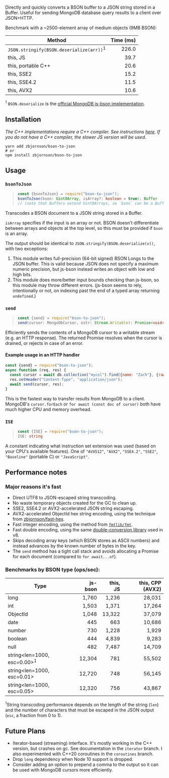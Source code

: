Directly and quickly converts a BSON buffer to a JSON string stored in a Buffer.
Useful for sending MongoDB database query results to a client over JSON+HTTP.

Benchmark with a ~2500-element array of medium objects (9MB BSON):

| Method | Time (ms) |
| ------ | --------: |
| `JSON.stringify(BSON.deserialize(arr))`<sup>1</sup> | 226.0 |
| this, JS | 39.7 |
| this, portable C++ | 20.6 |
| this, SSE2 | 15.2 |
| this, SSE4.2 | 11.5 |
| this, AVX2 | 10.6 |

<sup>1</sup> `BSON.deserialize` is the [official MongoDB js-bson implementation](https://github.com/mongodb/js-bson).

## Installation

*The C++ implementations require a C++ compiler. See instructions [here](https://github.com/nodejs/node-gyp#on-unix). If you do not have a C++ compiler, the slower JS version will be used.*

```
yarn add zbjornson/bson-to-json
# or
npm install zbjornson/bson-to-json
```

## Usage

### `bsonToJson`

> ```ts
> const {bsonToJson} = require("bson-to-json");
> bsonToJson(bson: Uint8Array, isArray?: boolean = true): Buffer
> // (note that Buffers extend Uint8Arrays, so `bson` can be a Buffer)
> ```

Transcodes a BSON document to a JSON string stored in a Buffer.

`isArray` specifies if the input is an array or not. BSON doesn't differentiate
between arrays and objects at the top level, so this must be provided if `bson`
is an array.

The output should be identical to `JSON.stringify(BSON.deserialize(v))`, with
two exceptions:

1. This module writes full-precision (64-bit signed) BSON Longs to the JSON
   buffer. This is valid because JSON does not specify a maximum numeric
   precision, but js-bson instead writes an object with low and high bits.
2. This module does more/better input bounds checking than js-bson, so this
   module may throw different errors. (js-bson seems to rely, intentionally or
   not, on indexing past the end of a typed array returning `undefined`.)

### `send`

> ```ts
> const {send} = require("bson-to-json");
> send(cursor: MongoDbCursor, ostr: Stream.Writable): Promise<void>
> ```

Efficiently sends the contents of a MongoDB cursor to a writable stream (e.g.
an HTTP response). The returned Promise resolves when the cursor is drained, or
rejects in case of an error.

#### Example usage in an HTTP handler

```js
const {send} = require("bson-to-json");
async function (req, res) {
  const cursor = await db.collection("mycol").find({name: "Zach"}, {raw: true});
  res.setHeader("Content-Type", "application/json");
  await send(cursor, res);
}
```

This is the fastest way to transfer results from MongoDB to a client. MongoDB's
`cursor.forEach` or `for await (const doc of cursor)` both have much higher CPU
and memory overhead.

### `ISE`

> ```ts
> const {ISE} = require("bson-to-json");
> ISE: string
> ```

A constant indicating what instruction set extension was used (based on your
CPU's available features). One of `"AVX512"`, `"AVX2"`, `"SSE4.2"`, `"SSE2"`,
`"Baseline"` (portable C) or `"JavaScript"`.

## Performance notes

### Major reasons it's fast

* Direct UTF8 to JSON-escaped string transcoding.
* No waste temporary objects created for the GC to clean up.
* SSE2, SSE4.2 or AVX2-accelerated JSON string escaping.
* AVX2-accelerated ObjectId hex string encoding, using the technique from
  [zbjornson/fast-hex](https://github.com/zbjornson/fast-hex).
* Fast integer encoding, using the method from [`fmtlib/fmt`](https://github.com/fmtlib/fmt).
* Fast double encoding, using the same [double-conversion library](https://github.com/google/double-conversion)
  used in v8.
* Skips decoding array keys (which BSON stores as ASCII numbers) and instead
  advances by the known number of bytes in the key.
* The `send` method has a tight call stack and avoids allocating a Promise for
  each document (compared to `for await...of`).

### Benchmarks by BSON type (ops/sec):

| Type | js-bson | this, JS | this, CPP (AVX2) |
| ---- | ---: | ---: | ---: |
| long | 1,760 | 1,236 | 28,031
| int | 1,503 | 1,371 | 17,264
| ObjectId | 1,048 | 13,322 | 37,079
| date | 445 | 663 | 10,686
| number | 730 | 1,228 | 1,929
| boolean | 444 | 4,839 | 9,283
| null | 482 | 7,487 | 14,709
| string\<len=1000, esc=0.00><sup>1</sup> | 12,304 | 781 | 55,502
| string\<len=1000, esc=0.01> | 12,720 | 748 | 56,145
| string\<len=1000, esc=0.05> | 12,320 | 756 | 43,867

<sup>1</sup>String transcoding performance depends on the length of the string
(`len`) and the number of characters that must be escaped in the JSON output
(`esc`, a fraction from 0 to 1).

## Future Plans

- Iterator-based (streaming) interface. It's mostly working in the C++ version,
  but crashes on gc. See documentation in the `iterator` branch. I also
  experimented with C++20 coroutines in the `coroutines` branch.
- Drop `long` dependency when Node 10 support is dropped.
- Consider adding an option to prepend a comma to the output so it can be used
  with MongoDB cursors more efficiently.
